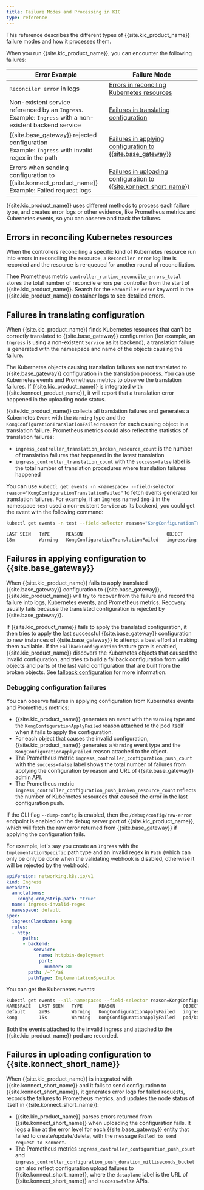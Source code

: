 ```yaml
---
title: Failure Modes and Processing in KIC
type: reference
---
```


This reference describes the different types of {{site.kic_product_name}} failure modes and how it processes them.

When you run {{site.kic_product_name}}, you can encounter the following failures:

| Error Example                    | Failure Mode                               |
|-----------------------------------|-----------------------------------------|
| `Reconciler error` in logs                                     | [Errors in reconciling Kubernetes resources](#errors-in-reconciling-kubernetes-resources)     |
| Non-existent service referenced by an `Ingress`. <br>Example: `Ingress` with a non-existent backend service        | [Failures in translating configuration](#failures-in-translating-configuration)          |
| {{site.base_gateway}} rejected configuration <br> Example: `Ingress` with invalid regex in the path      | [Failures in applying configuration to {{site.base_gateway}}](#failures-in-applying-configuration-to-kong-gateway) |
| Errors when sending configuration to {{site.konnect_product_name}} <br> Example: Failed request logs       | [Failures in uploading configuration to {{site.konnect_short_name}}](#failures-in-uploading-configuration-to-konnect) |

{{site.kic_product_name}} uses different methods to process each failure type, and creates error logs or other evidence, like Prometheus metrics and Kubernetes events, so you can observe and track the failures.


## Errors in reconciling Kubernetes resources

When the controllers reconciling a specific kind of Kubernetes resource run into errors in reconciling the resource, a `Reconciler error` log line is recorded and the resource is re-queued for another round of reconciliation. 

Thee Prometheus metric `controller_runtime_reconcile_errors_total` stores the total number of reconcile errors per controller from the start of {{site.kic_product_name}}. Search for the `Reconciler error` keyword in the {{site.kic_product_name}} container logs to see detailed errors.

## Failures in translating configuration

When {{site.kic_product_name}} finds Kubernetes resources that can't be correctly translated to {{site.base_gateway}} configuration (for example, an `Ingress` is using a non-existent `Service` as its backend), a translation failure is generated with the namespace and name of the objects causing the failure.

The Kubernetes objects causing translation failures are not translated to {{site.base_gateway}} configuration in the translation process. 
You can use Kubernetes events and Prometheus metrics to observe the translation failures. 
If {{site.kic_product_name}} is integrated with {{site.konnect_product_name}}, it will report that a translation error happened in the uploading node status.

{{site.kic_product_name}} collects all translation failures and generates a Kubernetes `Event` with the `Warning` type and the `KongConfigurationTranslationFailed` reason for each causing object in a translation failure. Prometheus metrics could also reflect the statistics of translation failures: 
* `ingress_controller_translation_broken_resource_count` is the number of translation failures that happened in the latest translation
* `ingress_controller_translation_count` with the `success=false` label is the total number of translation procedures where translation failures happened

You can use `kubectl get events -n <namespace> --field-selector reason="KongConfigurationTranslationFailed"` to fetch events generated for translation failures. For example, if an `Ingress` named `ing-1` in the namespace `test` used a non-existent `Service` as its backend, you could get the event with the following command:

```bash
kubectl get events -n test --field-selector reason="KongConfigurationTranslationFailed"

LAST SEEN   TYPE      REASON                               OBJECT                    MESSAGE
18m         Warning   KongConfigurationTranslationFailed   ingress/ing-1   failed to resolve Kubernetes Service for backend: failed to fetch Service test/httpbin-deployment-1: Service test/httpbin-deployment-1 not found
```

## Failures in applying configuration to {{site.base_gateway}}

When {{site.kic_product_name}} fails to apply translated {{site.base_gateway}} configuration to {{site.base_gateway}}, {{site.kic_product_name}} will try to recover from the failure and record the failure into logs, Kubernetes events, and Prometheus metrics. 
Recovery usually fails because the translated configuration is rejected by {{site.base_gateway}}.

If {{site.kic_product_name}} fails to apply the translated configuration, it then tries to apply the last successful {{site.base_gateway}} configuration to new instances of {{site.base_gateway}} to attempt a best effort at making them available.
If the `FallbackConfiguration` feature gate is enabled, {{site.kic_product_name}} discovers the Kubernetes objects that caused the invalid configuration, and tries to build a fallback configuration from valid objects and parts of the last valid configuration that are built from the broken objects. See [fallback configuration][fallback configuration] for more information.

### Debugging configuration failures

You can observe failures in applying configuration from Kubernetes events and Prometheus metrics:
* {{site.kic_product_name}} generates an event with the `Warning` type and the `KongConfigurationApplyFailed` reason attached to the pod itself when it fails to apply the configuration. 
* For each object that causes the invalid configuration, {{site.kic_product_name}} generates a `Warning` event type and the `KongConfigurationApplyFailed` reason attached to the object. 
* The Prometheus metric `ingress_controller_configuration_push_count` with the `success=false` label shows the total number of failures from applying the configuration by reason and URL of {{site.base_gateway}} admin API. 
* The Prometheus metric `ingress_controller_configuration_push_broken_resource_count` reflects the number of Kubernetes resources that caused the error in the last configuration push.

If the CLI flag `--dump-config` is enabled, then the `/debug/config/raw-error` endpoint is enabled on the debug server port of {{site.kic_product_name}}, which will fetch the raw error returned from {{site.base_gateway}} if applying the configuration fails.

For example, let's say you create an `Ingress` with the `ImplementationSpecific` path type and an invalid regex in `Path` (which can only be only be done when the validating webhook is disabled, otherwise it will be rejected by the webhook):

```yaml
apiVersion: networking.k8s.io/v1
kind: Ingress
metadata:
  annotations:
    konghq.com/strip-path: "true"
  name: ingress-invalid-regex
  namespace: default
spec:
  ingressClassName: kong
  rules:
  - http:
      paths:
      - backend:
          service:
            name: httpbin-deployment
            port:
              number: 80
        path: /~^^/a$
        pathType: ImplementationSpecific
```

You can get the Kubernetes events:

```bash
kubectl get events --all-namespaces --field-selector reason=KongConfigurationApplyFailed
NAMESPACE   LAST SEEN   TYPE      REASON                         OBJECT                                 MESSAGE
default     2m9s        Warning   KongConfigurationApplyFailed   ingress/ingress-invalid-regex          invalid paths.1: should start with: / (fixed path) or ~/ (regex path)
kong        15s         Warning   KongConfigurationApplyFailed   pod/kong-controller-779cb796f4-7q7c2   failed to apply Kong configuration to https://10.244.1.43:8444: HTTP status 400 (message: "failed posting new config to /config")
```

Both the events attached to the invalid ingress and attached to the {{site.kic_product_name}} pod are recorded. 

## Failures in uploading configuration to {{site.konnect_short_name}}

When {{site.kic_product_name}} is integrated with {{site.konnect_short_name}} and it fails to send configuration to {{site.konnect_short_name}}, it generates error logs for failed requests, records the failures to Prometheus metrics, and updates the node status of itself in {{site.konnect_short_name}}: 

* {{site.kic_product_name}} parses errors returned from {{site.konnect_short_name}} when uploading the configuration fails. It logs a line at the error level for each {{site.base_gateway}} entity that failed to create/update/delete, with the message `Failed to send request to Konnect`. 
* The Prometheus metrics `ingress_controller_configuration_push_count` and `ingress_controller_configuration_push_duration_milliseconds_bucket` can also reflect configuration upload failures to {{site.konnect_short_name}}, where the `dataplane` label is the URL of {{site.konnect_short_name}} and `success=false` APIs.

[fallback configuration]: /kubernetes-ingress-controller/{{page.release}}/guides/high-availability/fallback-config